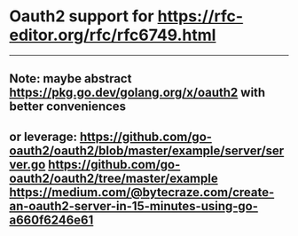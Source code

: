# Oauth2 support for https://rfc-editor.org/rfc/rfc6749.html
----
Note: maybe abstract https://pkg.go.dev/golang.org/x/oauth2 with better conveniences
----
or leverage: https://github.com/go-oauth2/oauth2/blob/master/example/server/server.go
https://github.com/go-oauth2/oauth2/tree/master/example
https://medium.com/@bytecraze.com/create-an-oauth2-server-in-15-minutes-using-go-a660f6246e61
----
